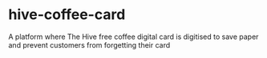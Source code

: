 # hive-coffee-card
A platform where The Hive free coffee digital card is digitised to save paper and prevent customers from forgetting their card
